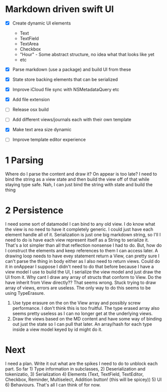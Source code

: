 # Markdown driven swift UI
-[x] Create dynamic UI elements
    - Text
    - TextField
    - TextArea
    - Checkbox
    - "Hour" - Some abstract structure, no idea what that looks like yet
    - etc
-[x] Parse markdown (use a package) and build UI from these
-[x] State store backing elements that can be serialized
-[x] Improve iCloud file sync with NSMetadataQuery etc
-[x] Add file extension
-[ ] Release osx build
-[ ] Add different views/journals each with their own template
-[x] Make text area size dynamic
-[ ] Improve template editor experience


# 1 Parsing
Where do I parse the content and draw it? On appear is too late? I need to bind the string as a view state and then build the view off of that while staying type safe.
    Nah, I can just bind the string with state and build the thing

# 2 Persistence
I need some sort of datamodel I can bind to any old view. I do know what the view is no need to have it completely generic.
I could just have each element handle all of it. Serialization is just one big markdown string, so I'll I need to do is have each view represent itself as a String to serialize it. That's a lot simpler than all that reflection nonsense I had to do.
    But, how do I construct the elements and keep references to them I can access later. A drawing loop needs to have evey statement return a View, can pretty sure I can't parse the thing in body either as I also need to return views. Could do it in onAppear I suppose
    I didn't need to do that before because I have a view model I use to build the UI, I serialize the view model and just draw the UI from it.
    Why cant I draw any array of structs that conform to View. Do the have inherit from View directly?? That seems wrong.
    Stuck trying to draw array of views, errors are useless.
The only way to do this seems to be using TypeErasure.
1. Use type erasure on the on the View array and possibly screw performance.
    I don't think this is too fruitful. The type erased array also seems pretty useless as I can no longer get at the underlying views. 
2. Draw the views based on the MD content and have some way of binding out just the state so I can pull that later. An array/hash for each type inside a view model keyed by id might do it.

# Next
I need a plan. Write it out what are the spikes I need to do to unblock each part. So far 1) Type information in subclasses, 2) Deserialization and tokenizatio, 3) Serialization 4) Elements (Text, TextField, TextEditor, Checkbox, Reminder, Multiselect, Addition button! (this will be spicey)) 5) UI 6) Behaviours. That's all I can think of for now.


